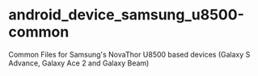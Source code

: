 android_device_samsung_u8500-common
===================================

Common Files for Samsung's NovaThor U8500 based devices (Galaxy S Advance, Galaxy Ace 2 and Galaxy Beam)